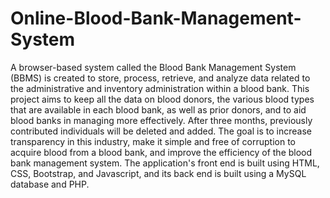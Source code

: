 # Online-Blood-Bank-Management-System
A browser-based system called the Blood Bank Management System (BBMS) is created to store, process, retrieve, and analyze data related to the administrative and inventory administration within a blood bank. This project aims to keep all the data on blood donors, the various blood types that are available in each blood bank, as well as prior donors, and to aid blood banks in managing more effectively. After three months, previously contributed individuals will be deleted and added. The goal is to increase transparency in this industry, make it simple and free of corruption to acquire blood from a blood bank, and improve the efficiency of the blood bank management system. The application's front end is built using HTML, CSS, Bootstrap, and Javascript, and its back end is built using a MySQL database and PHP.
